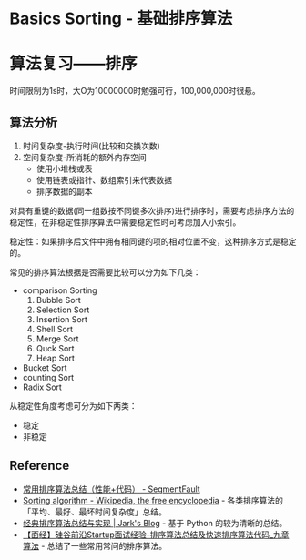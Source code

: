 # Basics Sorting - 基础排序算法

# 算法复习——排序

时间限制为1s时，大O为10000000时勉强可行，100,000,000时很悬。

## 算法分析

1. 时间复杂度-执行时间(比较和交换次数)
2. 空间复杂度-所消耗的额外内存空间
    - 使用小堆栈或表
    - 使用链表或指针、数组索引来代表数据
    - 排序数据的副本

对具有重键的数据(同一组数按不同键多次排序)进行排序时，需要考虑排序方法的稳定性，在非稳定性排序算法中需要稳定性时可考虑加入小索引。

稳定性：如果排序后文件中拥有相同键的项的相对位置不变，这种排序方式是稳定的。

常见的排序算法根据是否需要比较可以分为如下几类：

- comparison Sorting
    1. Bubble Sort
    2. Selection Sort
    3. Insertion Sort
    4. Shell Sort
    5. Merge Sort
    6. Quck Sort
    7. Heap Sort
- Bucket Sort
- counting Sort
- Radix Sort

从稳定性角度考虑可分为如下两类：
- 稳定
- 非稳定

## Reference

- [常用排序算法总结（性能+代码） - SegmentFault](http://segmentfault.com/a/1190000002595152#articleHeader15)
- [Sorting algorithm - Wikipedia, the free encyclopedia](http://en.wikipedia.org/wiki/Sorting_algorithm) - 各类排序算法的「平均、最好、最坏时间复杂度」总结。
- [经典排序算法总结与实现 | Jark's Blog](http://wuchong.me/blog/2014/02/09/algorithm-sort-summary/) - 基于 Python 的较为清晰的总结。
- [【面经】硅谷前沿Startup面试经验-排序算法总结及快速排序算法代码_九章算法](http://blog.sina.com.cn/s/blog_eb52001d0102v1k8.html) - 总结了一些常用常问的排序算法。
